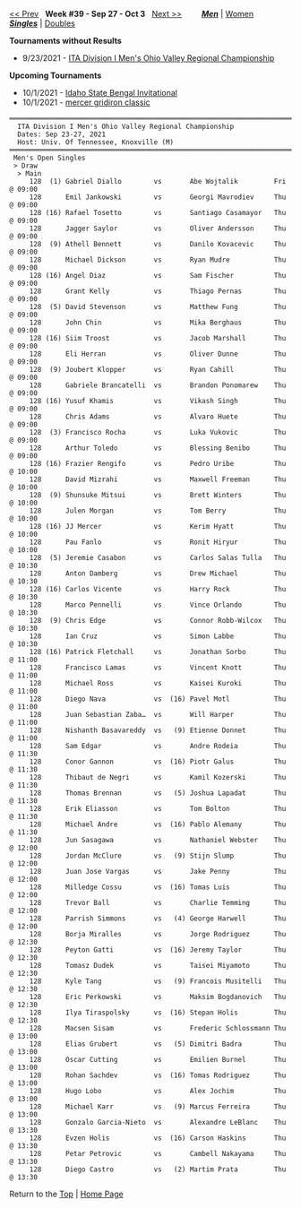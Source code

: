 <a name="top"></a>[<< Prev](men_singles_2138.md) &nbsp; **Week #39 - Sep 27 - Oct 3** &nbsp; [Next >>](men_singles_2140.md) &nbsp;&nbsp;&nbsp;&nbsp;&nbsp;&nbsp;&nbsp; [***Men***](./men_singles_2139.md) &#124; [Women](./women_singles_2139.md) &nbsp;&nbsp;&nbsp;&nbsp;&nbsp; [***Singles***](./men_singles_2139.md) &#124; [Doubles](./men_doubles_2139.md)

**Tournaments without Results**  
- 9/23/2021 - <a href="https://colleges.wearecollegetennis.com/competitions/UnivOfTennesseeKnoxvilleM/Tournaments/Overview/E67E61FF-EAE8-48C4-A7F4-925524DBA1AC" target="_blank">ITA Division I Men's Ohio Valley Regional Championship</a>  

**Upcoming Tournaments**  
- 10/1/2021 - <a href="https://colleges.wearecollegetennis.com/competitions/IdahoStateUniversityM/Tournaments/Overview/49BE2191-9463-412E-ABD7-0A0DE6B56CDC" target="_blank">Idaho State Bengal Invitational</a>  
- 10/1/2021 - <a href="https://colleges.wearecollegetennis.com/competitions/MercerUniversityM/Tournaments/Overview/DA1EFD3A-A2A3-47C3-8E11-2A83F6F6F79E" target="_blank">mercer gridiron classic</a>  

<a name="21-20374"></a>
~~~
═════════════════════════════════════════════════════════════════════════════
  ITA Division I Men's Ohio Valley Regional Championship
  Dates: Sep 23-27, 2021
  Host: Univ. Of Tennessee, Knoxville (M)
═════════════════════════════════════════════════════════════════════════════
 Men's Open Singles
 > Draw
  > Main
     128  (1) Gabriel Diallo        vs       Abe Wojtalik         Fri @ 09:00
     128      Emil Jankowski        vs       Georgi Mavrodiev     Thu @ 09:00
     128 (16) Rafael Tosetto        vs       Santiago Casamayor   Thu @ 09:00
     128      Jagger Saylor         vs       Oliver Andersson     Thu @ 09:00
     128  (9) Athell Bennett        vs       Danilo Kovacevic     Thu @ 09:00
     128      Michael Dickson       vs       Ryan Mudre           Thu @ 09:00
     128 (16) Angel Diaz            vs       Sam Fischer          Thu @ 09:00
     128      Grant Kelly           vs       Thiago Pernas        Thu @ 09:00
     128  (5) David Stevenson       vs       Matthew Fung         Thu @ 09:00
     128      John Chin             vs       Mika Berghaus        Thu @ 09:00
     128 (16) Siim Troost           vs       Jacob Marshall       Thu @ 09:00
     128      Eli Herran            vs       Oliver Dunne         Thu @ 09:00
     128  (9) Joubert Klopper       vs       Ryan Cahill          Thu @ 09:00
     128      Gabriele Brancatelli  vs       Brandon Ponomarew    Thu @ 09:00
     128 (16) Yusuf Khamis          vs       Vikash Singh         Thu @ 09:00
     128      Chris Adams           vs       Alvaro Huete         Thu @ 09:00
     128  (3) Francisco Rocha       vs       Luka Vukovic         Thu @ 09:00
     128      Arthur Toledo         vs       Blessing Benibo      Thu @ 09:00
     128 (16) Frazier Rengifo       vs       Pedro Uribe          Thu @ 10:00
     128      David Mizrahi         vs       Maxwell Freeman      Thu @ 10:00
     128  (9) Shunsuke Mitsui       vs       Brett Winters        Thu @ 10:00
     128      Julen Morgan          vs       Tom Berry            Thu @ 10:00
     128 (16) JJ Mercer             vs       Kerim Hyatt          Thu @ 10:00
     128      Pau Fanlo             vs       Ronit Hiryur         Thu @ 10:00
     128  (5) Jeremie Casabon       vs       Carlos Salas Tulla   Thu @ 10:30
     128      Anton Damberg         vs       Drew Michael         Thu @ 10:30
     128 (16) Carlos Vicente        vs       Harry Rock           Thu @ 10:30
     128      Marco Pennelli        vs       Vince Orlando        Thu @ 10:30
     128  (9) Chris Edge            vs       Connor Robb-Wilcox   Thu @ 10:30
     128      Ian Cruz              vs       Simon Labbe          Thu @ 10:30
     128 (16) Patrick Fletchall     vs       Jonathan Sorbo       Thu @ 11:00
     128      Francisco Lamas       vs       Vincent Knott        Thu @ 11:00
     128      Michael Ross          vs       Kaisei Kuroki        Thu @ 11:00
     128      Diego Nava            vs  (16) Pavel Motl           Thu @ 11:00
     128      Juan Sebastian Zaba…  vs       Will Harper          Thu @ 11:00
     128      Nishanth Basavareddy  vs   (9) Etienne Donnet       Thu @ 11:00
     128      Sam Edgar             vs       Andre Rodeia         Thu @ 11:30
     128      Conor Gannon          vs  (16) Piotr Galus          Thu @ 11:30
     128      Thibaut de Negri      vs       Kamil Kozerski       Thu @ 11:30
     128      Thomas Brennan        vs   (5) Joshua Lapadat       Thu @ 11:30
     128      Erik Eliasson         vs       Tom Bolton           Thu @ 11:30
     128      Michael Andre         vs  (16) Pablo Alemany        Thu @ 11:30
     128      Jun Sasagawa          vs       Nathaniel Webster    Thu @ 12:00
     128      Jordan McClure        vs   (9) Stijn Slump          Thu @ 12:00
     128      Juan Jose Vargas      vs       Jake Penny           Thu @ 12:00
     128      Milledge Cossu        vs  (16) Tomas Luis           Thu @ 12:00
     128      Trevor Ball           vs       Charlie Temming      Thu @ 12:00
     128      Parrish Simmons       vs   (4) George Harwell       Thu @ 12:00
     128      Borja Miralles        vs       Jorge Rodriguez      Thu @ 12:30
     128      Peyton Gatti          vs  (16) Jeremy Taylor        Thu @ 12:30
     128      Tomasz Dudek          vs       Taisei Miyamoto      Thu @ 12:30
     128      Kyle Tang             vs   (9) Francois Musitelli   Thu @ 12:30
     128      Eric Perkowski        vs       Maksim Bogdanovich   Thu @ 12:30
     128      Ilya Tiraspolsky      vs  (16) Stepan Holis         Thu @ 12:30
     128      Macsen Sisam          vs       Frederic Schlossmann Thu @ 13:00
     128      Elias Grubert         vs   (5) Dimitri Badra        Thu @ 13:00
     128      Oscar Cutting         vs       Emilien Burnel       Thu @ 13:00
     128      Rohan Sachdev         vs  (16) Tomas Rodriguez      Thu @ 13:00
     128      Hugo Lobo             vs       Alex Jochim          Thu @ 13:00
     128      Michael Karr          vs   (9) Marcus Ferreira      Thu @ 13:00
     128      Gonzalo Garcia-Nieto  vs       Alexandre LeBlanc    Thu @ 13:30
     128      Evzen Holis           vs  (16) Carson Haskins       Thu @ 13:30
     128      Petar Petrovic        vs       Cambell Nakayama     Thu @ 13:30
     128      Diego Castro          vs   (2) Martim Prata         Thu @ 13:30
~~~

Return to the [Top](./men_singles_2139.md) &#124; [Home Page](../../index.md)